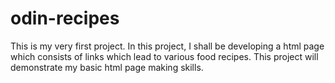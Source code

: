 # odin-recipes
This is my very first project. In this project, I shall be developing a html page which consists of links which lead to various food recipes. 
This project will demonstrate my basic html page making skills.